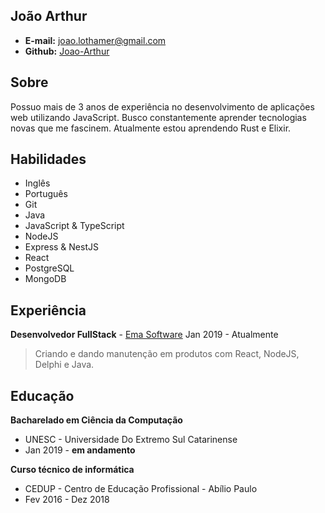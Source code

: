 ## João Arthur

- **E-mail:** joao.lothamer@gmail.com<br>
- **Github:** [Joao-Arthur](https://github.com/Joao-Arthur)

## Sobre

Possuo mais de 3 anos de experiência no desenvolvimento de aplicações web utilizando JavaScript. Busco constantemente aprender tecnologias novas que me fascinem. Atualmente estou aprendendo Rust e Elixir.

## Habilidades

- Inglês
- Português
- Git
- Java
- JavaScript & TypeScript
- NodeJS
- Express & NestJS
- React
- PostgreSQL
- MongoDB

## Experiência

**Desenvolvedor FullStack** - [Ema Software](https://ema.net.br/) Jan 2019 - Atualmente<br>

> Criando e dando manutenção em produtos com React, NodeJS, Delphi e Java.

## Educação

**Bacharelado em Ciência da Computação**

- UNESC - Universidade Do Extremo Sul Catarinense
- Jan 2019 - **em andamento**

**Curso técnico de informática**

- CEDUP - Centro de Educação Profissional - Abílio Paulo
- Fev 2016 - Dez 2018


